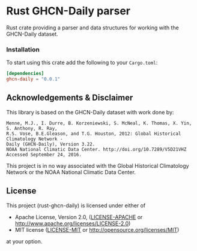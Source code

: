 # Rust GHCN-Daily parser

Rust crate providing a parser and data structures for working with the GHCN-Daily dataset.

### Installation

To start using this crate add the following to your `Cargo.toml`:

```toml
[dependencies]
ghcn-daily = "0.0.1"
```

## Acknowledgements & Disclaimer

This library is based on the GHCN-Daily dataset with work done by:

```
Menne, M.J., I. Durre, B. Korzeniewski, S. McNeal, K. Thomas, X. Yin, S. Anthony, R. Ray,
R.S. Vose, B.E.Gleason, and T.G. Houston, 2012: Global Historical Climatology Network -
Daily (GHCN-Daily), Version 3.22.
NOAA National Climatic Data Center. http://doi.org/10.7289/V5D21VHZ Accessed September 24, 2016.
```

This project is in no way associated with the Global Historical Climatology Network or the NOAA National Climatic Data Center.

## License

This project (rust-ghcn-daily) is licensed under either of

 * Apache License, Version 2.0, ([LICENSE-APACHE](LICENSE-APACHE) or http://www.apache.org/licenses/LICENSE-2.0)
 * MIT license ([LICENSE-MIT](LICENSE-MIT) or http://opensource.org/licenses/MIT)

at your option.
